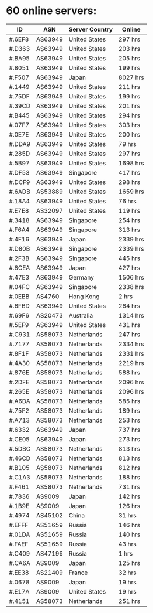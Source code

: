 # 60 online servers:

| ID | ASN | Server Country | Online |
| ------ | ------ | ------ | ------ |
| #.6EF8 | AS63949 | United States | 297 hrs |
| #.D363 | AS63949 | United States | 203 hrs |
| #.BA95 | AS63949 | United States | 205 hrs |
| #.8051 | AS63949 | United States | 199 hrs |
| #.F507 | AS63949 | Japan | 8027 hrs |
| #.1449 | AS63949 | United States | 211 hrs |
| #.75DF | AS63949 | United States | 199 hrs |
| #.39CD | AS63949 | United States | 201 hrs |
| #.B445 | AS63949 | United States | 294 hrs |
| #.07F7 | AS63949 | United States | 303 hrs |
| #.0E7E | AS63949 | United States | 200 hrs |
| #.DDA9 | AS63949 | United States | 79 hrs |
| #.285D | AS63949 | United States | 297 hrs |
| #.5B97 | AS63949 | United States | 1698 hrs |
| #.DF53 | AS63949 | Singapore | 417 hrs |
| #.DCF9 | AS63949 | United States | 298 hrs |
| #.6ADB | AS53889 | United States | 1659 hrs |
| #.18A4 | AS63949 | United States | 76 hrs |
| #.E7E8 | AS32097 | United States | 119 hrs |
| #.3418 | AS63949 | Singapore | 254 hrs |
| #.F6A4 | AS63949 | Singapore | 313 hrs |
| #.4F16 | AS63949 | Japan | 2339 hrs |
| #.D80B | AS63949 | Singapore | 2339 hrs |
| #.2F3B | AS63949 | Singapore | 445 hrs |
| #.8CEA | AS63949 | Japan | 427 hrs |
| #.47E3 | AS63949 | Germany | 1506 hrs |
| #.04FC | AS63949 | Singapore | 2338 hrs |
| #.0EBB | AS4760 | Hong Kong | 2 hrs |
| #.6FBD | AS63949 | United States | 264 hrs |
| #.69F6 | AS20473 | Australia | 1314 hrs |
| #.5EF9 | AS63949 | United States | 431 hrs |
| #.C931 | AS58073 | Netherlands | 247 hrs |
| #.7177 | AS58073 | Netherlands | 2334 hrs |
| #.8F1F | AS58073 | Netherlands | 2331 hrs |
| #.4A30 | AS58073 | Netherlands | 2219 hrs |
| #.876E | AS58073 | Netherlands | 588 hrs |
| #.2DFE | AS58073 | Netherlands | 2096 hrs |
| #.265E | AS58073 | Netherlands | 2096 hrs |
| #.A6DA | AS58073 | Netherlands | 585 hrs |
| #.75F2 | AS58073 | Netherlands | 189 hrs |
| #.A713 | AS58073 | Netherlands | 253 hrs |
| #.6332 | AS63949 | Japan | 737 hrs |
| #.CE05 | AS63949 | Japan | 273 hrs |
| #.5DBC | AS58073 | Netherlands | 813 hrs |
| #.46CD | AS58073 | Netherlands | 813 hrs |
| #.B105 | AS58073 | Netherlands | 812 hrs |
| #.C1A3 | AS58073 | Netherlands | 188 hrs |
| #.F461 | AS58073 | Netherlands | 731 hrs |
| #.7836 | AS9009 | Japan | 142 hrs |
| #.1B9E | AS9009 | Japan | 126 hrs |
| #.4974 | AS45102 | China | 31 hrs |
| #.EFFF | AS51659 | Russia | 146 hrs |
| #.01DA | AS51659 | Russia | 140 hrs |
| #.FAEF | AS51659 | Russia | 43 hrs |
| #.C409 | AS47196 | Russia | 1 hrs |
| #.CA6A | AS9009 | Japan | 125 hrs |
| #.EE38 | AS21409 | France | 32 hrs |
| #.0678 | AS9009 | Japan | 19 hrs |
| #.E17A | AS9009 | United States | 19 hrs |
| #.4151 | AS58073 | Netherlands | 251 hrs |

